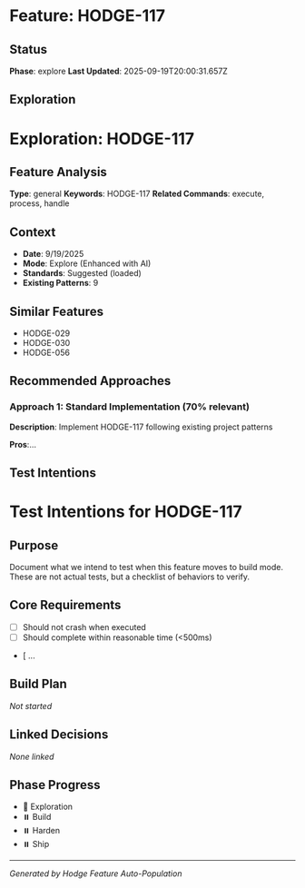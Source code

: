 # Feature: HODGE-117

## Status
**Phase**: explore
**Last Updated**: 2025-09-19T20:00:31.657Z

## Exploration
# Exploration: HODGE-117

## Feature Analysis
**Type**: general
**Keywords**: HODGE-117
**Related Commands**: execute, process, handle


## Context
- **Date**: 9/19/2025
- **Mode**: Explore (Enhanced with AI)
- **Standards**: Suggested (loaded)
- **Existing Patterns**: 9


## Similar Features
- HODGE-029
- HODGE-030
- HODGE-056




## Recommended Approaches


### Approach 1: Standard Implementation (70% relevant)
**Description**: Implement HODGE-117 following existing project patterns

**Pros**:...

## Test Intentions
# Test Intentions for HODGE-117

## Purpose
Document what we intend to test when this feature moves to build mode.
These are not actual tests, but a checklist of behaviors to verify.

## Core Requirements
- [ ] Should not crash when executed
- [ ] Should complete within reasonable time (<500ms)
- [ ...

## Build Plan
_Not started_

## Linked Decisions
_None linked_




## Phase Progress
- 🔄 Exploration
- ⏸️ Build
- ⏸️ Harden
- ⏸️ Ship

---
_Generated by Hodge Feature Auto-Population_
